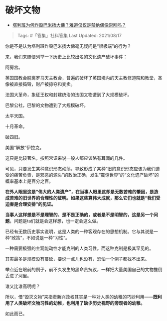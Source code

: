 # 破坏文物

- [塔利班为何炸毁巴米扬大佛？难道仅仅是禁绝偶像崇拜吗？](https://www.zhihu.com/question/466054341/answer/2001227648)
  
>Tags: #「答集」社科答集
>Last Updated: 2021/08/17

你是不是认为塔利班炸毁巴米扬大佛毫无疑问是“很极端”的行为？

来，我们来随便列举一下历史上比较出名的文化遗产破坏事件：

阿房宫。

英国国教会脱离罗马天主教会，普遍的破坏了英国境内的天主教修道院和教堂，圣像被直接捣毁，财产被掠夺和变卖。

法国大革命，象征王权和封建统治的法国文物遭到了大规模破坏。

巴黎公社，巴黎的文物遭到了大规模破坏。

太平天国。

十月革命。

破四旧。

美国“解放”伊拉克。

这只是比较著名，按照常识来说一般人都应该略有耳闻的几件。

可见，只要发生某种意识形态动荡，导致形成了某种“旧的意识形态应该为我们遭受的痛苦负责，是邪恶的源头”的政治正确，发生“震惊世界”的“文化遗产破坏”的概率基本上是百分之百。

**在外人眼里这是“伟大的人类遗产”，在当事人眼里这却是无数苦难的肇因，是造成苦难的旧世界的合理性的证明。如果这些算伟大成就，那么它们也就是“我们受迫害是合理安排”的见证。**

**当事人这样想是不是理智的、是不是正确的，或者是不是明智的，这是另一个问题**，问题是ta们就是会这样想，也一定会这么做。

已经有无数历史事实说明，这是人类的一种客观存在的思想机制。它与其说是一种“政策”，不如说是一种“习性”。

一种需要极强的主观能动性才能克制的人类习性。而这种克制是极其罕见的。

其实最多是规模没有蔓延，要说一点儿也没有，恐怕一个例子都找不出来。

举点近在眼前的例子，前不久发生的黑命贵抗议，一样把大量美国自己的文物推倒丢进了河里。

谁又比谁高明呢？

  

所以，借“毁灭文物”来指责新兴政权其实是一种对人类的幼稚的巧妙利用——**既利用了人类破坏文物习性的幼稚，也利用了缺少历史视野的旁观者的幼稚。**

如此而已。
